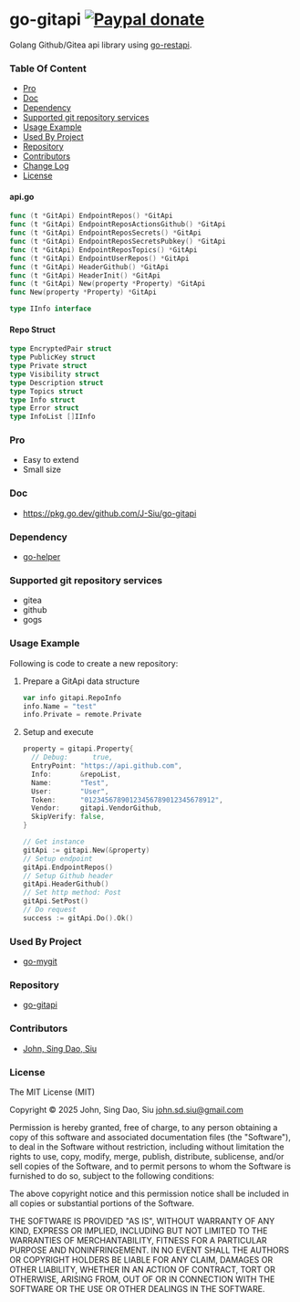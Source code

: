 # go-gitapi  [![Paypal donate](https://www.paypalobjects.com/en_US/i/btn/btn_donate_LG.gif)](https://www.paypal.com/donate/?business=HZF49NM9D35SJ&no_recurring=0&currency_code=CAD)

Golang Github/Gitea api library using [go-restapi](https://github.com/J-Siu/go-restapi).

### Table Of Content
<!-- TOC -->

- [Pro](#pro)
- [Doc](#doc)
- [Dependency](#dependency)
- [Supported git repository services](#supported-git-repository-services)
- [Usage Example](#usage-example)
- [Used By Project](#used-by-project)
- [Repository](#repository)
- [Contributors](#contributors)
- [Change Log](#change-log)
- [License](#license)

<!-- /TOC -->
<!--more-->

#### api.go

```go
func (t *GitApi) EndpointRepos() *GitApi
func (t *GitApi) EndpointReposActionsGithub() *GitApi
func (t *GitApi) EndpointReposSecrets() *GitApi
func (t *GitApi) EndpointReposSecretsPubkey() *GitApi
func (t *GitApi) EndpointReposTopics() *GitApi
func (t *GitApi) EndpointUserRepos() *GitApi
func (t *GitApi) HeaderGithub() *GitApi
func (t *GitApi) HeaderInit() *GitApi
func (t *GitApi) New(property *Property) *GitApi
func New(property *Property) *GitApi
```

```go
type IInfo interface
```

#### Repo Struct

```go
type EncryptedPair struct
type PublicKey struct
type Private struct
type Visibility struct
type Description struct
type Topics struct
type Info struct
type Error struct
type InfoList []IInfo
```

### Pro

- Easy to extend
- Small size

### Doc

- https://pkg.go.dev/github.com/J-Siu/go-gitapi

### Dependency

- [go-helper](https://github.com/J-Siu/go-helper)

### Supported git repository services
- gitea
- github
- gogs

### Usage Example

Following is code to create a new repository:

1. Prepare a GitApi data structure
    ```go
    var info gitapi.RepoInfo
    info.Name = "test"
    info.Private = remote.Private
    ```

2. Setup and execute
    ```go
    property = gitapi.Property{
      // Debug:      true,
      EntryPoint: "https://api.github.com",
      Info:       &repoList,
      Name:       "Test",
      User:       "User",
      Token:      "01234567890123456789012345678912",
      Vendor:     gitapi.VendorGithub,
      SkipVerify: false,
    }

    // Get instance
    gitApi := gitapi.New(&property)
    // Setup endpoint
    gitApi.EndpointRepos()
    // Setup Github header
    gitApi.HeaderGithub()
    // Set http method: Post
    gitApi.SetPost()
    // Do request
    success := gitApi.Do().Ok()
    ```

### Used By Project

- [go-mygit](https://github.com/J-Siu/go-mygit)
### Repository

- [go-gitapi](https://github.com/J-Siu/go-gitapi)

### Contributors

- [John, Sing Dao, Siu](https://github.com/J-Siu)

### License

The MIT License (MIT)

Copyright © 2025 John, Sing Dao, Siu <john.sd.siu@gmail.com>

Permission is hereby granted, free of charge, to any person obtaining a copy of this software and associated documentation files (the "Software"), to deal in the Software without restriction, including without limitation the rights to use, copy, modify, merge, publish, distribute, sublicense, and/or sell copies of the Software, and to permit persons to whom the Software is furnished to do so, subject to the following conditions:

The above copyright notice and this permission notice shall be included in all copies or substantial portions of the Software.

THE SOFTWARE IS PROVIDED "AS IS", WITHOUT WARRANTY OF ANY KIND, EXPRESS OR IMPLIED, INCLUDING BUT NOT LIMITED TO THE WARRANTIES OF MERCHANTABILITY, FITNESS FOR A PARTICULAR PURPOSE AND NONINFRINGEMENT. IN NO EVENT SHALL THE AUTHORS OR COPYRIGHT HOLDERS BE LIABLE FOR ANY CLAIM, DAMAGES OR OTHER LIABILITY, WHETHER IN AN ACTION OF CONTRACT, TORT OR OTHERWISE, ARISING FROM, OUT OF OR IN CONNECTION WITH THE SOFTWARE OR THE USE OR OTHER DEALINGS IN THE SOFTWARE.
